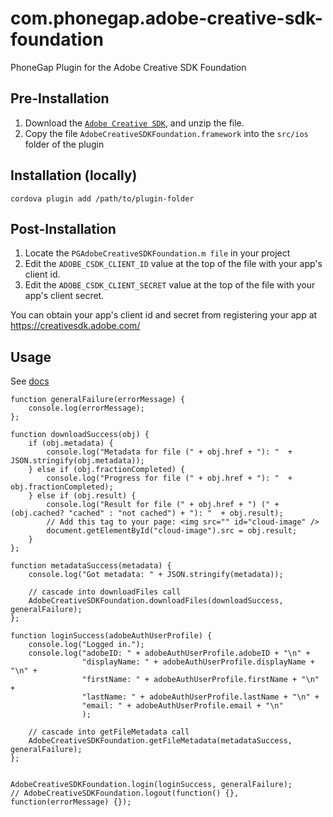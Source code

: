 # com.phonegap.adobe-creative-sdk-foundation

PhoneGap Plugin for the Adobe Creative SDK Foundation

## Pre-Installation

1. Download the [`Adobe Creative SDK`](https://creativesdk.adobe.com/downloads.html), and unzip the file.
2. Copy the file `AdobeCreativeSDKFoundation.framework` into the `src/ios` folder of the plugin

## Installation (locally)

    cordova plugin add /path/to/plugin-folder
    
## Post-Installation

1. Locate the `PGAdobeCreativeSDKFoundation.m file` in your project
2. Edit the `ADOBE_CSDK_CLIENT_ID` value at the top of the file with your app's client id.
2. Edit the `ADOBE_CSDK_CLIENT_SECRET` value at the top of the file with your app's client secret.

You can obtain your app's client id and secret from registering your app at https://creativesdk.adobe.com/
    
## Usage

See [docs](www/adobe-creative-sdk-foundation.js)

```
function generalFailure(errorMessage) {
    console.log(errorMessage);
};

function downloadSuccess(obj) {
    if (obj.metadata) {
        console.log("Metadata for file (" + obj.href + "): "  + JSON.stringify(obj.metadata));
    } else if (obj.fractionCompleted) {
        console.log("Progress for file (" + obj.href + "): "  + obj.fractionCompleted);
    } else if (obj.result) {
        console.log("Result for file (" + obj.href + ") (" + (obj.cached? "cached" : "not cached") + "): "  + obj.result);
        // Add this tag to your page: <img src="" id="cloud-image" />
        document.getElementById("cloud-image").src = obj.result;
    }
};

function metadataSuccess(metadata) {
    console.log("Got metadata: " + JSON.stringify(metadata));
    
    // cascade into downloadFiles call
    AdobeCreativeSDKFoundation.downloadFiles(downloadSuccess, generalFailure);
};

function loginSuccess(adobeAuthUserProfile) {
    console.log("Logged in.");
    console.log("adobeID: " + adobeAuthUserProfile.adobeID + "\n" +
                "displayName: " + adobeAuthUserProfile.displayName + "\n" +
                "firstName: " + adobeAuthUserProfile.firstName + "\n" +
                "lastName: " + adobeAuthUserProfile.lastName + "\n" +
                "email: " + adobeAuthUserProfile.email + "\n"
                );
    
    // cascade into getFileMetadata call
    AdobeCreativeSDKFoundation.getFileMetadata(metadataSuccess, generalFailure);
};


AdobeCreativeSDKFoundation.login(loginSuccess, generalFailure);
// AdobeCreativeSDKFoundation.logout(function() {}, function(errorMessage) {});
```
